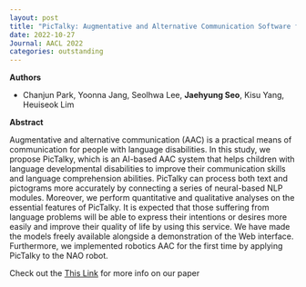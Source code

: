 ```yaml
---
layout: post
title: "PicTalky: Augmentative and Alternative Communication Software for Language Developmental Disabilities (AACL 2022)"
date: 2022-10-27
Journal: AACL 2022
categories: outstanding
---
```


**Authors**
- Chanjun Park, Yoonna Jang, Seolhwa Lee, **Jaehyung Seo**, Kisu Yang, Heuiseok Lim

**Abstract**

Augmentative and alternative communication (AAC) is a practical means of communication for people with language disabilities. In this study, we propose PicTalky, which is an AI-based AAC system that helps children with language developmental disabilities to improve their communication skills and language comprehension abilities. PicTalky can process both text and pictograms more accurately by connecting a series of neural-based NLP modules. Moreover, we perform quantitative and qualitative analyses on the essential features of PicTalky. It is expected that those suffering from language problems will be able to express their intentions or desires more easily and improve their quality of life by using this service. We have made the models freely available alongside a demonstration of the Web interface. Furthermore, we implemented robotics AAC for the first time by applying PicTalky to the NAO robot.

Check out the [This Link][DOI] for more info on our paper

[DOI]: https://arxiv.org/abs/2109.12941

